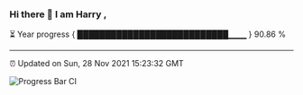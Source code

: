 ### Hi there 👋 I am Harry , 

⏳ Year progress { ███████████████████████████▁▁▁ } 90.86 %

---

⏰ Updated on Sun, 28 Nov 2021 15:23:32 GMT

![Progress Bar CI](https://github.com/duykhang68/duykhang68/workflows/Progress%20Bar%20CI/badge.svg)
